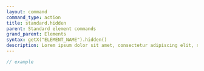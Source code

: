 ```yaml
---
layout: command
command_type: action
title: standard.hidden
parent: Standard element commands
grand_parent: Elements
syntax: getX("ELEMENT_NAME").hidden()
description: Lorem ipsum dolor sit amet, consectetur adipiscing elit, sed do eiusmod tempor incididunt ut labore et dolore magna aliqua. Ut enim ad minim veniam, quis nostrud exercitation ullamco laboris nisi ut aliquip ex ea commodo consequat.
---
```


```javascript
// example
```